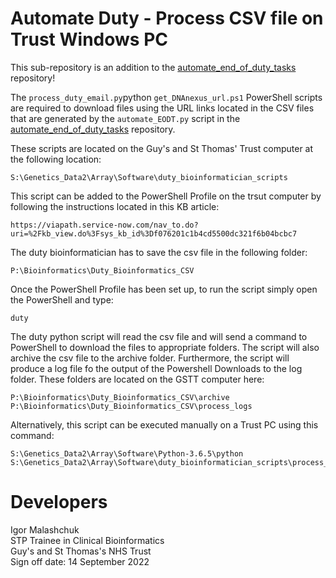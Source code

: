 # Automate Duty - Process CSV file on Trust Windows PC

This sub-repository is an addition to the [automate_end_of_duty_tasks](https://github.com/moka-guys/automate_end_of_duty_tasks) repository!

The `process_duty_email.py`python  `get_DNAnexus_url.ps1` PowerShell scripts are required to download files using the URL links located in the CSV files that are generated by the `automate_EODT.py` script in the [automate_end_of_duty_tasks](https://github.com/moka-guys/automate_end_of_duty_tasks) repository.

These scripts are located on the Guy's and St Thomas' Trust computer at the following location: 

~~~
S:\Genetics_Data2\Array\Software\duty_bioinformatician_scripts
~~~

This script can be added to the PowerShell Profile on the trsut computer by following the instructions located in this KB article: 

~~~
https://viapath.service-now.com/nav_to.do?uri=%2Fkb_view.do%3Fsys_kb_id%3Df076201c1b4cd5500dc321f6b04bcbc7
~~~

The duty bioinformatician has to save the csv file in the following folder:

~~~
P:\Bioinformatics\Duty_Bioinformatics_CSV
~~~

Once the PowerShell Profile has been set up, to run the script simply open the PowerShell and type:

~~~
duty
~~~

The duty python script will read the csv file and will send a command to PowerShell to download the files to appropriate folders. The script will also archive the csv file to the archive folder. Furthermore, the script will produce a log file fo the output of the Powershell Downloads to the log folder. These folders are located on the GSTT computer here:

~~~
P:\Bioinformatics\Duty_Bioinformatics_CSV\archive
P:\Bioinformatics\Duty_Bioinformatics_CSV\process_logs
~~~

Alternatively, this script can be executed manually on a Trust PC using this command:

~~~
S:\Genetics_Data2\Array\Software\Python-3.6.5\python S:\Genetics_Data2\Array\Software\duty_bioinformatician_scripts\process_duty_email.py

~~~

# Developers
Igor Malashchuk <br />
STP Trainee in Clinical Bioinformatics <br />
Guy's and St Thomas's NHS Trust <br />
Sign off date: 14 September 2022